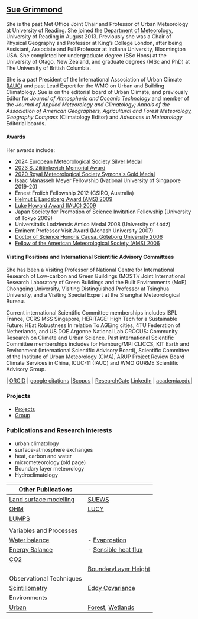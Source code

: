 ## [Sue Grimmond](https://research.reading.ac.uk/meteorology/people/sue-grimmond/) 

 She is the past Met Office Joint Chair and Professor of Urban Meteorology at University of Reading. She joined the [Department of Meteorology](http://www.met.reading.ac.uk/), University of Reading in August 2013. Previously she was a Chair of Physical Geography and Professor at King’s College London, after being Assistant, Associate and Full Professor at Indiana University, Bloomington USA. She completed her undergraduate degree (BSc Hons) at the University of Otago, New Zealand, and graduate degrees (MSc and PhD) at The University of British Columbia. 
 
 She is a past President of the International Association of Urban Climate ([IAUC](http://www.urban-climate.org/)) and past Lead Expert for the WMO on Urban and Building Climatology. Sue is on the editorial board of Urban Climate; and previously Editor for *Journal of Atmospheric and Oceanic Technology* and member of the *Journal of Applied Meteorology and Climatology; Annals of the Association of American Geographers, Agricultural and Forest Meteorology, Geography Compass* (Climatology Editor) and *Advances in Meteorology* Editorial boards. 


#### Awards

Her awards include:
- [2024 European Meteorological Society Silver Medal](https://www.emetsoc.org/awards/award/sue-grimmond/)
- [2023 S. Zilitinkevich Memorial Award](https://www.emetsoc.org/awards/award-category/collaborations-on-other-awards/zilitinkevich-award/)
- [2020 Royal Meteorological Society Symons's Gold Medal](https://www.rmets.org/awards-and-prizes-distinguished-work-and-careers-2020)
- Isaac Manasseh Meyer Fellowship (National University of Singapore 2019-20)
- Ernest Frolich Fellowship 2012 (CSIRO, Australia)
- [Helmut E Landsberg Award (AMS) 2009](https://www.ametsoc.org/index.cfm/ams/about-ams/ams-awards-honors/awards/awards-for-outstanding-contributions/the-helmut-e-landsberg-award/)
- [Luke Howard Award (IAUC) 2009](https://urban-climate.org/awards/)
- Japan Society for Promotion of Science Invitation Fellowship (University of Tokyo 2009)
- Universitatis Lodziensis Amico Medal 2008 (University of Łódź)
- Eminent Professor Visit Award (Monash University 2007)
- [Doctor of Science Honoris Causa, Göteborg University 2006](https://www.gu.se/en/science/about-us/honorary-doctors)
- [Fellow of the American Meteorological Society (AMS) 2006](https://www.ametsoc.org/index.cfm/ams/about-ams/ams-organization-and-administration/list-of-fellows/)



#### Visting Positions and International Scientific Advisory Committees

She has been a Visiting Professor of National Centre for International Research of Low-carbon and Green Buildings (MOST)/ Joint International Research Laboratory of Green Buildings and the Built Environments (MoE) Chongqing University, Visiting Distinguished Professor at Tsinghua University, and a Visiting Special Expert at the Shanghai Meteorological Bureau.

Current international Scientific Committee memberships includes ISPL France, CCRS MSS Singapore, HERITAGE: High Tech for a Sustainable Future: HEat Robustness In relation To AGEing cities, 4TU Federation of Netherlands, and US DOE Argonne National Lab CROCUS: Community Research on Climate and Urban Science. Past international Scientific Committee memberships includes for Hamburg/MPI CLICCS, KIT Earth and Environment (International Scientific Advisory Board), Scientific Committee of the Institute of Urban Meteorology (CMA), ARUP Project Review Board Climate Services in China, ICUC-11 (IAUC) and WMO GURME Scientific Advisory Group.

| [ORCID](http://orcid.org/0000-0002-3166-9415) | [google citations](https://scholar.google.co.uk/citations?user=wlxFPjkAAAAJ&hl=en) |[Scopus](https://www.scopus.com/authid/detail.uri?authorId=55188785600) | [ResearchGate](http://www.researchgate.net/profile/C_Sue_Grimmond/)  [LinkedIn](http://uk.linkedin.com/pub/sue-grimmond/2/4a5/185) | [academia.edu](http://reading.academia.edu/SueGrimmond)|


### Projects

- [Projects](https://github.com/suegrimmond/suegrimmond.github.io/Projects)
- [Group](https://github.com/suegrimmond/suegrimmond.github.io/Group)

### Publications and Research Interests

- urban climatology
- surface-atmosphere exchanges
- heat, carbon and water
- micrometeorology (old page)
- Boundary layer meteorology
- Hydroclimatology

| [Other Publications](https://suegrimmond.github.io/Publications)  | |
|--|--|
|[Land surface modelling](https://centaur.reading.ac.uk/cgi/search/archive/simple?screen=Search&order=&q=grimmond+model&_action_search=Search) |[SUEWS](http://centaur.reading.ac.uk/cgi/search/archive/simple?screen=Search&order=&q=SUEWS&_action_search=Search) |
| [OHM](http://centaur.reading.ac.uk/cgi/search/archive/simple?screen=Search&order=&q=grimmond+OHM&_action_search=Search) | [LUCY](https://centaur.reading.ac.uk/cgi/search/archive/simple?screen=Search&order=&q=grimmond+LUCY&_action_search=Search) |
| [LUMPS](http://centaur.reading.ac.uk/cgi/search/archive/simple?screen=Search&order=&q=LUMPS+grimmond&_action_search=Search) |
| |
| Variables and Processes |
| [Water balance](http://centaur.reading.ac.uk/cgi/search/archive/simple?screen=Search&order=&q=grimmond+%22water+balance%22&_action_search=Search)| - [Evaproation](http://centaur.reading.ac.uk/cgi/search/archive/simple?screen=Search&order=&q=grimmond+evaporation&_action_search=Search)
| [Energy Balance](http://centaur.reading.ac.uk/cgi/search/archive/simple?screen=Search&order=&q=grimmond+%22energy+balance%22&_action_search=Search)| - [Sensible heat flux](http://centaur.reading.ac.uk/cgi/search/archive/simple?screen=Search&order=&q=grimmond+%22sensible+heat+flux%22&_action_search=Search)|
| [CO2](http://centaur.reading.ac.uk/cgi/search/simple?screen=Search&order=&q=grimmond+CO2&_action_search=Search)|
| | [BoundaryLayer Height](http://centaur.reading.ac.uk/cgi/search/archive/simple?screen=Search&order=&q=grimmond+%22boundary+layer+height%22&_action_search=Search)|
|Observational Techniques|
| [Scintillometry](http://centaur.reading.ac.uk/cgi/search/simple?screen=Search&order=&q=grimmond+scintillometry&_action_search=Search)|[Eddy Covariance](http://centaur.reading.ac.uk/cgi/search/simple?screen=Search&order=&q=grimmond+eddy+covariance&_action_search=Search) |
| Environments |
| [Urban](http://centaur.reading.ac.uk/cgi/search/archive/simple?screen=Search&order=&q=grimmond+urban&_action_search=Search)| [Forest](http://centaur.reading.ac.uk/cgi/search/simple?screen=Search&order=&q=grimmond+forest&_action_search=Search),  [Wetlands]() |

